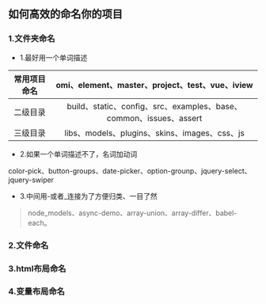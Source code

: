 ## 如何高效的命名你的项目
### 1.文件夹命名
* 1.最好用一个单词描述

| 常用项目命名 | omi、element、master、project、test、vue、iview |
|:-------:|:---------:|
| 二级目录 | build、static、config、src、examples、base、common、issues、assert |
| 三级目录 |libs、models、plugins、skins、images、css、js |

* 2.如果一个单词描述不了，名词加动词

color-pick、button-groups、date-picker、option-grounp、jquery-select、jquery-swiper

* 3.中间用-或者_连接为了方便归类、一目了然
>node_models、async-demo、array-union、array-differ、babel-each。

### 2.文件命名


### 3.html布局命名


### 4.变量布局命名